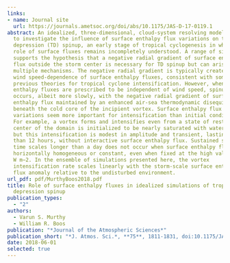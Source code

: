 ```yaml
---
links:
- name: Journal site
  url: https://journals.ametsoc.org/doi/abs/10.1175/JAS-D-17-0119.1
abstract: An idealized, three-dimensional, cloud-system resolving model is used
  to investigate the influence of surface enthalpy flux variations on tropical
  depression (TD) spinup, an early stage of tropical cyclogenesis in which the
  role of surface fluxes remains incompletely understood. A range of simulations
  supports the hypothesis that a negative radial gradient of surface enthalpy
  flux outside the storm center is necessary for TD spinup but can arise from
  multiple mechanisms. The negative radial gradient is typically created by the
  wind speed-dependence of surface enthalpy fluxes, consistent with some
  previous theories for tropical cyclone intensification. However, when surface
  enthalpy fluxes are prescribed to be independent of wind speed, spinup still
  occurs, albeit more slowly, with the negative radial gradient of surface
  enthalpy flux maintained by an enhanced air-sea thermodynamic disequilibrium
  beneath the cold core of the incipient vortex. Surface enthalpy flux
  variations seem more important for intensification than initial conditions.
  For example, a vortex forms and intensifies even from a state of rest when the
  center of the domain is initialized to be nearly saturated with water vapor,
  but this intensification is modest in amplitude and transient, lasting less
  than 12 hours, without interactive surface enthalpy flux. Sustained spinup on
  time scales longer than a day does not occur when surface enthalpy fluxes are
  horizontally homogeneous or constant, even when fixed at the high value of 200
  W m−2. In the ensemble of simulations presented here, the vortex
  intensification rate scales linearly with the storm-scale surface enthalpy
  flux anomaly relative to the undisturbed environment.
url_pdf: pdf/MurthyBoos2018.pdf
title: Role of surface enthalpy fluxes in idealized simulations of tropical
  depression spinup
publication_types:
  - "2"
authors:
  - Varun S. Murthy
  - William R. Boos
publication: "*Journal of the Atmospheric Sciences*"
publication_short: "*J. Atmos. Sci.*, **75**, 1811-1831, doi:10.1175/JAS-D-17-0119.1"
date: 2018-06-01
selected: true
---
```

